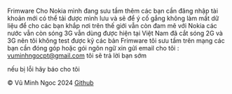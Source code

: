 Frimware Cho Nokia mình đang sưu tầm thêm các bạn cần đăng nhập tài khoản mới có thể tải được mình lưu và sẽ để ý cố gắng không làm mất dữ liệu để cho các bạn khắp nơi trên thế giới vẫn còn đam mê với Nokia các nước vẫn còn sóng 3G vẫn dùng được hiện tại Việt Nam đã cắt sóng 2G và 3G nên tôi không test được kỹ các bản Frimware tôi sưu tầm trên mạng các bạn cần đóng góp hoặc gói ngôn ngữ xin gửi email cho tôi : vuminhngocpt@gmail.com tôi sẽ trả lời bạn sớm

nếu bị lỗi hãy báo cho tôi 

© Vũ Minh Ngoc 2024 
[Github](https://www.mediafire.com/folder/pzuviltbxeiuu/Rom_nokia)
